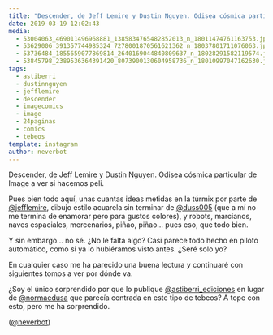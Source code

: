 ```yaml
---
title: "Descender, de Jeff Lemire y Dustin Nguyen. Odisea cósmica particular de Image a ver si hacemos peli"
date: 2019-03-19 12:02:43
media: 
  - 53004063_469011496968881_1385834765482852013_n_18011474761163753.jpg
  - 53629006_391357744985324_7278001870561621362_n_18037801711076063.jpg
  - 53736484_1855659077869814_2640169044840809637_n_18028291582119574.jpg
  - 53845798_2389536364391420_8073900130604958736_n_18010997047162630.jpg
tags: 
  - astiberri
  - dustinnguyen
  - jefflemire
  - descender
  - imagecomics
  - image
  - 24paginas
  - comics
  - tebeos
template: instagram
author: neverbot
---
```


Descender, de Jeff Lemire y Dustin Nguyen. Odisea cósmica particular de Image a ver si hacemos peli.

Pues bien todo aquí, unas cuantas ideas metidas en la túrmix por parte de [@jefflemire](https://instagram.com/jefflemire), dibujo estilo acuarela sin terminar de [@duss005](https://instagram.com/duss005) (que a mí no me termina de enamorar pero para gustos colores), y robots, marcianos, naves espaciales, mercenarios, piñao, piñao... pues eso, que todo bien.

Y sin embargo... no sé. ¿No le falta algo? Casi parece todo hecho en piloto automático, como si ya lo hubiéramos visto antes. ¿Seré solo yo?

En cualquier caso me ha parecido una buena lectura y continuaré con siguientes tomos a ver por dónde va.

¿Soy el único sorprendido por que lo publique [@astiberri_ediciones](https://instagram.com/astiberri_ediciones) en lugar de [@normaedusa](https://instagram.com/normaedusa) que parecía centrada en este tipo de tebeos? A tope con esto, pero me ha sorprendido.

([@neverbot](https://instagram.com/neverbot))
